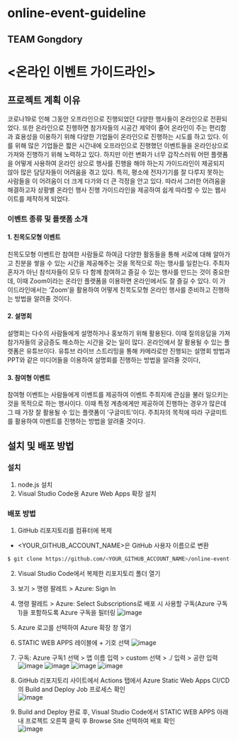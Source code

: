 # online-event-guideline
## TEAM Gongdory 
# <온라인 이벤트 가이드라인>
## 프로젝트 계획 이유
코로나19로 인해 그동안 오프라인으로 진행되었던 다양한 행사들이 온라인으로 전환되었다. 또한 온라인으로 진행하면 참가자들의 시공간 제약이 줄어 온라인이 주는 편리함과 효용성을 이용하기 위해 다양한 기업들이 온라인으로 진행하는 시도를 하고 있다. 이를 위해 많은 기업들은 짧은 시간내에 오프라인으로 진행했던 이벤트들을 온라인상으로 가져와 진행하기 위해 노력하고 있다. 하지만 이런 변화가 너무 갑작스러워 어떤 플랫폼을 어떻게 사용하여 온라인 상으로 행사를 진행을 해야 하는지 가이드라인이 제공되지 않아 많은 담당자들이 어려움을 겪고 있다. 특히, 평소에 전자기기를 잘 다루지 못하는 사람들을 이 어려움이 더 크게 다가와 더 큰 걱정을 안고 있다. 따라서 그러한 어려움을 해결하고자 상황별 온라인 행사 진행 가이드라인을 제공하여 쉽게 따라할 수 있는 웹사이트를 제작하게 되었다.

### 이벤트 종류 및 플랫폼 소개
#### 1. 친목도모형 이벤트
친목도모형 이벤트란 참여한 사람들로 하여금 다양한 활동들을 통해 서로에 대해 알아가고 친분을 쌓을 수 있는 시간을 제공해주는 것을 목적으로 하는 행사를 일컫는다. 주최자 혼자가 아닌 참석자들이 모두 다 함께 참여하고 즐길 수 있는 행사를 만드는 것이 중요한데, 이때 Zoom이라는 온라인 플랫폼을 이용하면 온라인에서도 잘 즐길 수 있다. 이 가이드라인에서는 ‘Zoom’을 활용하여 어떻게 친목도모형 온라인 행사를 준비하고 진행하는 방법을 알려줄 것이다.
 
#### 2. 설명회
설명회는 다수의 사람들에게 설명하거나 홍보하기 위해 활용된다. 이때 질의응답을 가져 참가자들의 궁금증도 해소하는 시간을 갖는 일이 많다. 온라인에서 잘 활용될 수 있는 플랫폼은 유튜브이다. 유튜브 라이브 스트리밍을 통해 카메라로만 진행되는 설명회 방법과 PPT와 같은 미디어들을 이용하여 설명회를 진행하는 방법을 알려줄 것이다,

#### 3. 참여형 이벤트
참여형 이벤트는 사람들에게 이벤트를 제공하여 이벤트 주최지에 관심을 불러 일으키는 것을 목적으로 하는 행사이다. 이때 특정 계층에게만 제공하여 진행하는 경우가 많은데 그 때 가장 잘 활용될 수 있는 플랫폼이 ‘구글미트’이다. 주최자의 목적에 따라 구글미트를 활용하여 이벤트를 진행하는 방법을 알려줄 것이다.

## 설치 및 배포 방법

### 설치
1. node.js 설치
2. Visual Studio Code용 Azure Web Apps 확장 설치

### 배포 방법
1. GitHub 리포지토리를 컴퓨터에 복제 
- <YOUR_GITHUB_ACCOUNT_NAME>은 GitHub 사용자 이름으로 변환
```bash
$ git clone https://github.com/<YOUR_GITHUB_ACCOUNT_NAME>/online-event-guideline
```

2. Visual Studio Code에서 복제한 리포지토리 폴더 열기

3. 보기 > 명령 팔레트 > Azure: Sign In

4. 명령 팔레트 > Azure: Select Subscriptions로 배포 시 사용할 구독(Azure 구독1)을 포함하도록 Azure 구독을 필터링
![image](https://user-images.githubusercontent.com/82620252/129473471-fc339a76-4972-418c-9772-86ac614bb5b2.png)

5. Azure 로고를 선택하여 Azure 확장 창 열기
6. STATIC WEB APPS 레이블에 + 기호 선택
![image](https://user-images.githubusercontent.com/88205708/129472630-3823dddc-4925-40df-9bc2-1bb50521dfc3.png)

5. 구독: Azure 구독1 선택 > 앱 이름 입력 > custom 선택 > ./ 입력 > 공란 입력
![image](https://user-images.githubusercontent.com/82620252/129473541-46e9ccfb-54da-4040-be64-77cfcf4cf58b.png)
![image](https://user-images.githubusercontent.com/88205708/129472663-069e60e9-0f20-4072-b7a1-b0998ccca6e3.png)
![image](https://user-images.githubusercontent.com/88205708/129472671-5f7ac141-3223-40f7-9c52-54aba7d2bf1d.png)
![image](https://user-images.githubusercontent.com/82620252/129473524-feae96d5-9c9d-463f-b85c-55bf186e788e.png)

6. GitHub 리포지토리 사이트에서 Actions 탭에서 Azure Static Web Apps CI/CD의 Build and Deploy Job 프로세스 확인<br>
![image](https://user-images.githubusercontent.com/82620252/129473683-7f61c90a-26ad-43fa-8cc0-c00a2b836701.png)

7. Build and Deploy 완료 후, Visual Studio Code에서 STATIC WEB APPS 아래 내 프로젝트 오른쪽 클릭 후 Browse Site 선택하여 배포 확인<br>
![image](https://user-images.githubusercontent.com/82620252/129473800-72f63562-faba-4d77-9235-c071dcbaceec.png)
